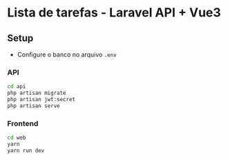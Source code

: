 # Lista de tarefas - Laravel API + Vue3

## Setup
- Configure o banco no arquivo `.env` 


### API
```bash 
cd api
php artisan migrate
php artisan jwt:secret
php artisan serve
```

### Frontend
```bash
cd web
yarn
yarn run dev
```
